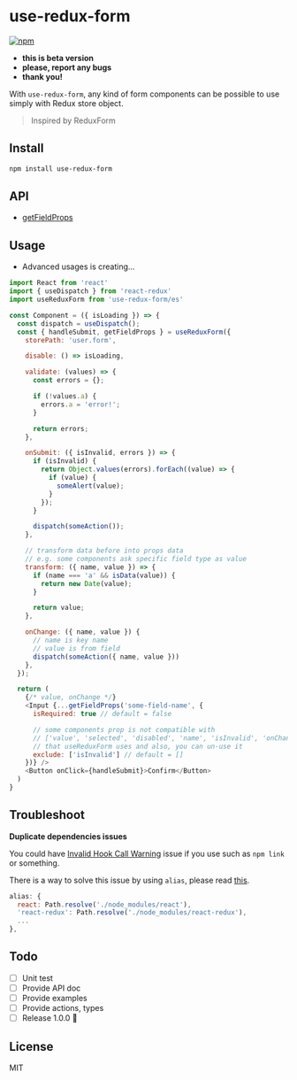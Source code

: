 # use-redux-form

[![npm](https://img.shields.io/npm/v/use-redux-form)](https://www.npmjs.com/package/use-redux-form)

- **this is beta version**
- **please, report any bugs**
- **thank you!**

With `use-redux-form`, any kind of form components can be possible to use simply with Redux store object.

> Inspired by ReduxForm

## Install

```bash
npm install use-redux-form
```

## API

- [getFieldProps](./doc/getFieldProps.md)

## Usage

- Advanced usages is creating...

```js
import React from 'react'
import { useDispatch } from 'react-redux'
import useReduxForm from 'use-redux-form/es'

const Component = ({ isLoading }) => {
  const dispatch = useDispatch();
  const { handleSubmit, getFieldProps } = useReduxForm({
    storePath: 'user.form',

    disable: () => isLoading,

    validate: (values) => {
      const errors = {};

      if (!values.a) {
        errors.a = 'error!';
      }

      return errors;
    },

    onSubmit: ({ isInvalid, errors }) => {
      if (isInvalid) {
        return Object.values(errors).forEach((value) => {
          if (value) {
            someAlert(value);
          }
        });
      }

      dispatch(someAction());
    },

    // transform data before into props data
    // e.g. some components ask specific field type as value
    transform: ({ name, value }) => {
      if (name === 'a' && isData(value)) {
        return new Date(value);
      }

      return value;
    },

    onChange: ({ name, value }) {
      // name is key name
      // value is from field
      dispatch(someAction({ name, value }))
    },
  });

  return (
    {/* value, onChange */}
    <Input {...getFieldProps('some-field-name', {
      isRequired: true // default = false

      // some components prop is not compatible with
      // ['value', 'selected', 'disabled', 'name', 'isInvalid', 'onChange']
      // that useReduxForm uses and also, you can un-use it
      exclude: ['isInvalid'] // default = []
    })} />
    <Button onClick={handleSubmit}>Confirm</Button>
  )
}
```

## Troubleshoot

**Duplicate dependencies issues**

You could have [Invalid Hook Call Warning](https://reactjs.org/warnings/invalid-hook-call-warning.html) issue if you use such as `npm link` or something.

There is a way to solve this issue by using `alias`, please read [this](https://github.com/facebook/react/issues/13991#issuecomment-435587809).

```js
alias: {
  react: Path.resolve('./node_modules/react'),
  'react-redux': Path.resolve('./node_modules/react-redux'),
  ...
},
```

## Todo

- [ ] Unit test
- [ ] Provide API doc
- [ ] Provide examples
- [ ] Provide actions, types
- [ ] Release 1.0.0 🎉

## License

MIT
